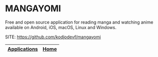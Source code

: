 # MANGAYOMI

 Free and open source application for reading manga and watching anime
 available on Android, iOS, macOS, Linux and Windows.

 SITE: https://github.com/kodjodevf/mangayomi

 | [Applications](https://portable-linux-apps.github.io/apps.html) | [Home](https://portable-linux-apps.github.io)
 | --- | --- |
